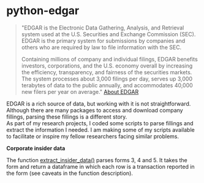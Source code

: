 # python-edgar #

> "EDGAR is the Electronic Data Gathering, Analysis, and Retrieval system used at the U.S. Securities and Exchange Commission (SEC). EDGAR is the primary system for submissions by companies and others who are required by law to file information with the SEC.  
>
> Containing millions of company and individual filings, EDGAR benefits investors, corporations, and the U.S. economy overall by increasing the efficiency, transparency, and fairness of the securities markets. The system processes about 3,000 filings per day, serves up 3,000 terabytes of data to the public annually, and accommodates 40,000 new filers per year on average." [About EDGAR](https://www.sec.gov/edgar/about)

EDGAR is a rich source of data, but working with it is not straightforward. Although there are many packages to access and download company fillings, parsing these fillings is a different story.  
As part of my research projects, I coded some scripts to parse fillings and extract the information I needed. I am making some of my scripts available to facilitate or inspire my fellow researchers facing similar problems.

**Corporate insider data**  

The function [extract_insider_data()]() parses forms 3, 4 and 5. It takes the form and return a dataframe in which each row is a transaction reported in the form (see caveats in the function description).  
